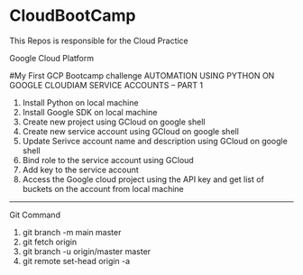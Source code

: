 # CloudBootCamp
This Repos is responsible for the Cloud Practice

Google Cloud Platform

#My First GCP Bootcamp challenge AUTOMATION USING PYTHON ON GOOGLE CLOUDIAM SERVICE ACCOUNTS – PART 1
1) Install Python on local machine
2) Install Google SDK on local machine
3) Create new project using GCloud on google shell
4) Create new service account using GCloud on google shell
5) Update Serivce account name and description using GCloud on google shell
6) Bind role to the service account using GCloud
7) Add key to the service account
8) Access the Google cloud project using the API key and get list of buckets on the account from local machine

--------------------------------------------------------------------------------------------
Git Command
1) git branch -m main master
2) git fetch origin
3) git branch -u origin/master master
4) git remote set-head origin -a
